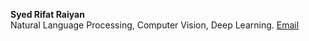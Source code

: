 **Syed Rifat Raiyan**  
Natural Language Processing, Computer Vision, Deep Learning.
[Email](mailto:rifatraiyan@iut-dhaka.edu)